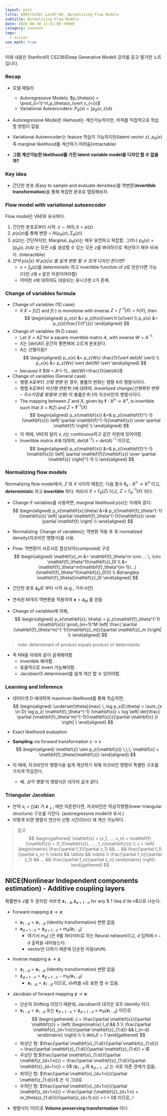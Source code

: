 ```yaml
---
layout: post
title: DGM(CS236) Lec07~08. Normalizing Flow Models
subtitle: Normalizing Flow Models
date: 2024-08-30 11:51:00 +0900
category: content
tags:
  - vision
use_math: true
---
```


아래 내용은 Stanford의 CS236(Deep Generative Model) 강의를 듣고 필기한 노트입니다.

### Recap
- 모델 패밀리
    - Autoregressive Models: $p_\theta(x) = \prod_{i=1}^n\,p_\theta(x_i\vert x_{<i})$
    - Variational Autoencoders: $P_\theta(x) = \int p_\theta(x,z)dz$
- Autoregressive Model은 likehood는 계산가능하지만, 피쳐를 직접적으로 학습할 방법이 없음
- Variational Autoencoder는 feature 학습이 가능하지만(latent vector $z$), $p_\theta(x)$ 즉 marginal likelihood를 계산하기 어려움(intractable)

- **그럼 계산가능한 likelihood를 가진 latent variable model을 디자인 할 수 없을까?**

### Key idea
- 간단한 분포 (Easy to sample and evaluate densities)를 역변환(**invertible transformation**)을 통해 복잡한 분포로 맵핑해보자.


### Flow model with variational autoencoder
Flow model은 VAE와 유사하다.
1. 간단한 분포로부터 시작: $z \sim N(0, I) = p(z)$
2. $p(x \vert  z)$를 통해 변환 = $N(\mu_\theta(z), \Sigma_\theta(z))$
3. $p(z)$는 간단하지만, Marginal, $p_\theta(x)$는 매우 유연하고 복잡함. 그러나 $p_\theta(x)=\int p_\theta(x, z)dz$ 는 모든 x를 생성할 수 있는 모든 z를 봐야하므로 계산하기 매우 비싸다. (interactible)
4. *만약 $p(x\vert z)$ 와 $p(z\vert x)$ 를 쉽게 변환 할 수 있게 디자인 한다면?* 
    - $x = f_\theta(z)$를 deterministic 하고 invertible function of $z$로 만든다면 가능(다만 $z$와 $x$ 같은 차원이어야함)
    - 어떠한 $x$에 대하여도 대응되는 유니크한 $z$가 존재.

### Change of variables formula
- Change of variables (1D case):
    - if $X = f(Z)$ and $f(\cdot)$ is monotone with inverse $Z = f^{-1}(X) = h(X)$, then
    $$
    \begin{aligned}
    p_x(x) &= p_z(h(x))\vert h'(x)\vert
    \\ p_x(x) &= p_z(z)\frac{1}{f'(z)}
    \end{aligned}
    $$
- Change of variables (N D case):
    - Let $X = AZ$ for a square invertible matrix $A$, with inverse $W = A^{-1}$.
    - X는 $\vert det(A) \vert$ 공간의 평면체에 고르게 분포된다.
    - A는 선형이동!!
    $$
    \begin{aligned}
    p_x(x) &= p_z(Wx) \frac{1}{\vert det(A) \vert}
    \\ p_x(x) &= p_z(Wx) \vert det(W) \vert
    \end{aligned}
    $$
    - because if $W = A^{-1},. det(W)=\frac{1}{det(A)}$ 
- Change of variables (General case):
    - 행렬 A로부터 *선형 변환* 된 경우, 볼륨의 변화는 행렬 A의 행렬식이다. 
    - 행렬 A로부터 *비선형 변환* $\mathbf{f}(\cdot)$에 대하여, *linearlized change(선형화된 변화 - 극소지점을 봤을때 선형)* 의 볼륨은 $\mathbf{f}(\cdot)$의 자코비안의 행렬식이다.
    - The mapping between $Z$ and $X$, given by $\mathbf{f}:\mathbb{R}^n \rightarrow \mathbb{R}^n$, is invertible such that $X= \mathbf{f}(Z)$ and $Z=\mathbf{f}^{-1}(X)$ 
    $$
    \begin{aligned}
    p_x(\mathbf{x}) &=& p_z(\mathbf{f}^{-1}(\mathbf{x}))  \left| \partial \mathbf{f}^{-1}(\mathbf{x}) \over \partial \mathbf{f} \right|
    \\
    \end{aligned}
    $$
    - 이 때에, VAE와 달리 $x, z$는 continuous하고 같은 차원에 있어야함.
    - Invertible matrix $A$에 대하여, $det(A^{-1}) = det(A)^{-1}$ 이므로,
    $$
    \begin{aligned}
    p_x(\mathbf{x}) &=& p_z(\mathbf{f}^{-1}(\mathbf{x}))  \left| \partial \mathbf{f}(\mathbf{z}) \over \partial \mathbf{z} \right|^{-1}
    \\
    \end{aligned}
    $$

### Normalizing flow models
Normalizing flow model에서, $Z$ 와 $X$ 사이의 매핑은, 다음 함수 $\mathbf{f}_\theta : \mathbb{R}^n \rightarrow \mathbb{R}^n$ 이고, **deterministic** 하고 **invertible** 하다. 
따라서 $X = \mathbb{f}_\theta(Z)$ 이고, $Z = \mathbb{f}_\theta^{-1}(X)$ 이다.
- Change if variables를 사용하면, marginal likelihood $p(x)$는 아래와 같다.
$$
\begin{aligned}
p_x(\mathbf{x};\theta) &=& p_z(\mathbf{f}_\theta^{-1}(\mathbf{x}))  \left| \partial \mathbf{f}_\theta^{-1}(\mathbf{x}) \over \partial \mathbf{f} \right|
\\
\end{aligned}
$$

- Normalizing: Change of variables는 역변환 적용 후 후 normalized density(자코비안 행렬식)를 사용.
- Flow: 역변환이 서로서로 합성되어(composed) 구성
$$
\begin{aligned}
\mathbf{z}_m &= \mathbf{f}_\theta^m \circ ... \, \circ \mathbf{f}_\theta^1(\mathbf{z}_0)
\\ &= \mathbf{f}_\theta^m(\mathbf{f}_\theta^{m-1}(...)(\mathbf{f}_\theta^1(\mathbf{z}_0))))
\\ &\triangleq \mathbf{f}_\theta(\mathbf{z}_0) 
\end{aligned} 
$$
- 간단한 분포 $\mathbf{z}_\theta$로 부터 시작 (e.g., 가우시안)
- 연속된 M개의 역변환을 적용하여 $\mathbf{x}=\mathbf{z}_M$ 를 얻음
- Change of variables에 의해,
$$
\begin{aligned}
p_x(\mathbf{x}; \theta) = p_z(\mathbf{f}_\theta^{-1}(\mathbf{x})) \prod_{m=1}^M  \left| \frac{ \partial (\mathbf{f}_\theta^m)^{-1}(\mathbf{z}_m)}{\partial \mathbf{z}_m }\right|
\\
\end{aligned} 
$$
> note: determinant of product equals product of determiants 

- 즉 NN을 아래와 같이 설계해야함
    - invertible 해야함.
    - 효율적으로 invert 가능해야함.
    - Jacobian이 determinant를 쉽게 계산 할 수 있어야함.


### Learning and Inference
- 데이터셋 D 에대하여 maximum likelihood를 통해 학습하면,
$$
\begin{aligned}
\underset{\theta}{max} \, log p_x(D;\theta) = \sum_{x \in D} log p_z( \mathbf{f}_\theta^{-1} (\mathbf{x}) + log \left| det(\frac{ \partial (\mathbf{f}_\theta^m)^{-1}(\mathbf{x})}{\partial \mathbf{x} }) \right| )
\end{aligned} 
$$
- Exact likelihood evaluation
- **Sampling** via forward transformation z -> x
$$
\begin{aligned}
\mathbf{z} \sim p_z(\mathbf{z}) \,\,\, \mathbf{x} = \mathbf{f}_\theta(\mathbf{z})
\end{aligned}
$$

- 이 때에, 자코비안의 행렬식을 쉽게 계산하기 위해 자코비안 행렬이 특별한 구조를 가지게 학습한다. 
    - 예, *삼각 행렬* 의 행렬식은 대각의  곱과 같다.

### Triangular Jacobian
- 만약 $x_i = f_i(\mathbf{z})$ 가 $\mathbf{z}_{\leq i}$ 에만 의존한다면, 자코비안은 하삼각행렬(lower triangular structure) 구조를 가진다. (autoregressive model과 유사.)
- 이렇게 되면 행렬식 연산이 선형 시간(O(n)) 에 계산 가능하다.

> 참고
$$
\begin{gathered}
\mathbf{x} = (x_1, ..., x_n) = \mathbf{f}(\mathbf{z}) = (f_1(\mathbf{z}), ... , f_n(\mathbf{z}))
\\ J = 
\left(
\begin{matrix}
\frac{\partial f_1}{\partial z_1} && ... && \frac{\partial f_1}{\partial z_n}
\\ \vdots && \ddots && \vdots
\\ \frac{\partial f_n}{\partial z_1} && ... && \frac{\partial f_n}{\partial z_n}
\end{matrix}
\right)
\end{gathered}
$$

## NICE(Nonlinear Independent components estimation) - Additive coupling layers
확률변수 $z$를 두 분리된 서브셋 $\mathbf{z}_{1:d}, \mathbf{z}_{d+1:n}$ for any $ 1 \leq d \le n$으로 나눈다.
- Forward mapping $\mathbf{z} \rightarrow \mathbf{x}$:
    - $\mathbf{x}_{1:d} = \mathbf{z}_{1:d}$ (identity transformation) 변환 없음
    - $\mathbf{x}_{d+1:n} = \mathbf{z}_{d+1:n} + m_\theta(\mathbf{z}_{1:d})$
        - 여기서 $m_\theta(\cdot)$은 $\theta$를 파타미터로 하는 Neural network이고, $d$ 입력에 $n-d$ 출력을 내어놓는다. 
        - vector만 더하기 때문에 단순한 이동(shift).
- Inverse mapping $\mathbf{x} \rightarrow \mathbf{z}$
    - $\mathbf{z}_{1:d} = \mathbf{x}_{1:d}$ (identity transformation) 변환 없음
    - $\mathbf{z}_{d+1:n} = \mathbf{x}_{d+1:n} - m_\theta(\mathbf{x}_{1:d})$
        - $\mathbf{x}_{1:d} = \mathbf{z}_{1:d}$ 이므로, shift를 x로 표현 할 수 있음.
- Jacobian of forward mapping $\mathbf{z} \rightarrow \mathbf{x}$:
    - 단순히 Shifting 이었기 때문에, Jacobian의 대각은 모두 Identity 이다.
    - $\mathbf{x}_{1:d} = \mathbf{z}_{1:d}$ 또는  $\mathbf{x}_{d+1:n} = \mathbf{z}_{d+1:n} + m_\theta(\mathbf{z}_{1:d})$ 이므로 
    $$
    \begin{gathered}
    J = \frac{\partial \mathbf{x}}{\partial \mathbf{z}} = 
    \left(
    \begin{matrix}
    I_d && 0
    \\ \frac{\partial \mathbf{x}_{d+1:n}}{\partial \mathbf{z}_{1:d}} && I_{n-d}
    \end{matrix}
    \right)
    \\
    \\ det(J) = 1
    \end{gathered}
    $$
    - 좌상단 항: $\frac{\partial \mathbf{x}_{1:d}}{\partial \mathbf{z_{1:d}}} = \frac{\partial \mathbf{z}_{1:d}}{\partial \mathbf{z}_{1:d}} = I$
    - 우상단 항:$\frac{\partial \mathbf{x}_{1:d}}{\partial \mathbf{z_{d+1:n}}} = \frac{\partial \mathbf{z}_{1:d}}{\partial \mathbf{z}_{d+1:n}} = 0$ ($\mathbf{z}_{1:d}$ 와 $\mathbf{z}_{d+1:n}$) 는 서로 의존 관계가 없음.
    - 좌하단 항: $\frac{\partial \mathbf{x}_{d+1:n}}{\partial \mathbf{z_{1:d}}}$ 은 식 그대로
    - 우하단 항: $\frac{\partial \mathbf{x}_{d+1:n}}{\partial \mathbf{z_{d+1:n}}} = \frac{\partial (\mathbf{z}_{d+1:n} + m_\theta(z_{1:d}))}{\partial{z_{d+1}:n}} = I + 0$ 이므로, $I$
   
- 행렬식이 1이므로 **Volume preserving transformation** 이다.

